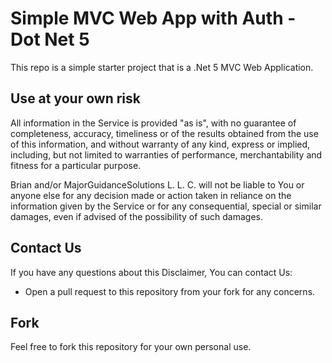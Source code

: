 # Simple MVC Web App with Auth - Dot Net 5

This repo is a simple starter project that is a .Net 5 MVC Web Application.

## Use at your own risk

All information in the Service is provided "as is", with no guarantee of completeness, accuracy, timeliness or of the results obtained from the use of this information, and without warranty of any kind, express or implied, including, but not limited to warranties of performance, merchantability and fitness for a particular purpose.  

Brian and/or MajorGuidanceSolutions L. L. C. will not be liable to You or anyone else for any decision made or action taken in reliance on the information given by the Service or for any consequential, special or similar damages, even if advised of the possibility of such damages.

## Contact Us ##
If you have any questions about this Disclaimer, You can contact Us:  

* Open a pull request to this repository from your fork for any concerns.

## Fork ##

Feel free to fork this repository for your own personal use.